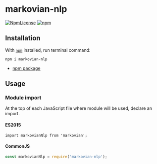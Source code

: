 # markovian-nlp
[![NpmLicense](https://img.shields.io/npm/l/markovian-nlp.svg)](LICENSE)
[![npm](https://img.shields.io/npm/v/markovian-nlp.svg)](https://www.npmjs.com/package/markovian-nlp)

## Installation
With [`npm`](https://www.npmjs.com/get-npm) installed, run terminal command:
```shell
npm i markovian-nlp
```
* [npm package](https://www.npmjs.com/package/markovian-nlp)

## Usage
### Module import
At the top of each JavaScript file where module will be used, declare an import.

#### ES2015
```es6
import markovianNlp from 'markovian';
```

#### CommonJS
```javascript
const markovianNlp = require('markovian-nlp');
```
